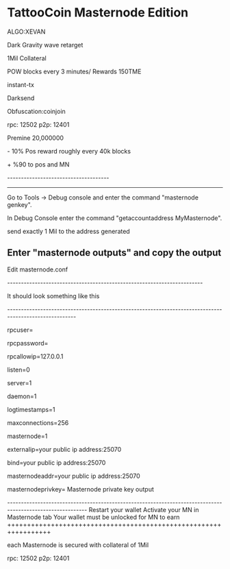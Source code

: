<h1>TattooCoin Masternode Edition</h1>
<p>ALGO:XEVAN</p>
<p>Dark Gravity wave retarget</p>
<p>1Mil Collateral</p>
<p>POW blocks every 3 minutes/ Rewards 150TME</p>
<p>instant-tx</p>
<p>Darksend</p>
<p>Obfuscation:coinjoin</p>
<p>rpc: 12502 p2p: 12401</p>
<p>Premine 20,000000 </p>
<p>- 10% Pos reward roughly every 40k blocks</p>
<p>+ %90 to pos and MN</p>

<p>-------------------------------------
 
-----------------------------------------------------------------------
Go to Tools -> Debug console and enter the command "masternode genkey".

In Debug Console enter the command "getaccountaddress MyMasternode".

send exactly 1 Mil to the address generated

Enter "masternode outputs" and copy the output
------------------------------------------------------------------------
Edit masternode.conf 
</p>
-----------------------------------------------------------------------
<p>
It should look something like this</p>
-------------------------------------------------------------------------------------------------------
<p><masternode> <yourip:12401> <PRIVATEKEY> <Proof of transaction> </p>

<p>rpcuser=</p>
<p>rpcpassword=</p>
<p>rpcallowip=127.0.0.1</p>
<p>listen=0</p>
<p>server=1</p>
<p>daemon=1</p>
<p>logtimestamps=1</p>
<p>maxconnections=256</p>
<p>masternode=1</p>
<p>externalip=your public ip address:25070</p>
<p>bind=your public ip address:25070</p>
<p>masternodeaddr=your public ip address:25070</p>
<p>masternodeprivkey= Masternode private key output </p>
-----------------------------------------------------------------------------------------------------------
Restart your wallet
Activate your MN in Masternode tab 
Your wallet must be unlocked for MN to earn
+++++++++++++++++++++++++++++++++++++++++++++++++++++++++++++++++</p>
<p>each Masternode is secured with collateral of 1Mil</p>
<p>rpc: 12502 p2p: 12401 </p>
